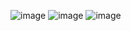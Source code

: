![image](https://github.com/user-attachments/assets/9d070f2b-8b08-4bb9-b9de-ec6b314f0a62)
![image](https://github.com/user-attachments/assets/25181295-8ad9-4239-b193-2ab440402865)
![image](https://github.com/user-attachments/assets/409d4f64-aaba-4ea9-9f65-6ef17175c644)
